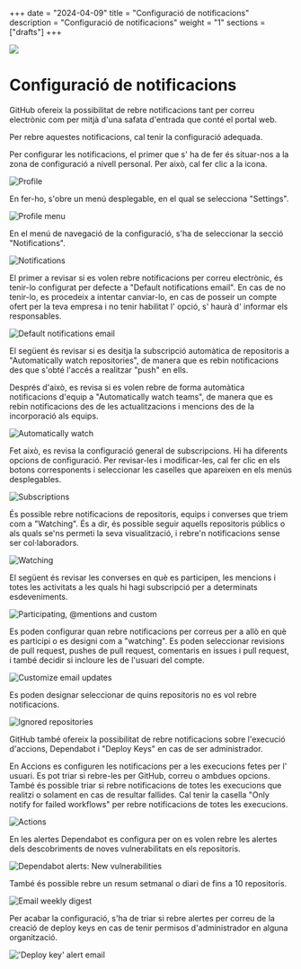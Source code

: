 +++
date         = "2024-04-09"
title        = "Configuració de notificacions"
description  = "Configuració de notificacions"
weight      = "1"
sections    = ["drafts"]
+++

<img src="https://identitatcorporativa.gencat.cat/web/.content/Documentacio/descarregues/dpt/COLOR/Presidencia/ctti_h2.jpg">

# Configuració de notificacions

GitHub ofereix la possibilitat de rebre notificacions tant per correu electrònic com per mitjà d'una safata d'entrada que conté el portal web.

Per rebre aquestes notificacions, cal tenir la configuració adequada.

Per configurar les notificacions, el primer que s' ha de fer és situar-nos a la zona de configuració a nivell personal. Per això, cal fer clic a la icona.

![Profile](/images/GHEC/configurar_notificaciones/0.png)

En fer-ho, s'obre un menú desplegable, en el qual se selecciona "Settings".

![Profile menu](/images/GHEC/configurar_notificaciones/1.png)

En el menú de navegació de la configuració, s'ha de seleccionar la secció "Notifications".

![Notifications](/images/GHEC/configurar_notificaciones/2.png)

El primer a revisar si es volen rebre notificacions per correu electrònic, és tenir-lo configurat per defecte a "Default notifications email". En cas de no tenir-lo, es procedeix a intentar canviar-lo, en cas de posseir un compte ofert per la teva empresa i no tenir habilitat l' opció, s' haurà d' informar els responsables.

![Default notifications email](/images/GHEC/configurar_notificaciones/3.png)

El següent és revisar si es desitja la subscripció automàtica de repositoris a "Automatically watch repositories", de manera que es rebin notificacions des que s'obté l'accés a realitzar "push" en ells.

Després d'això, es revisa si es volen rebre de forma automàtica notificacions d'equip a "Automatically watch teams", de manera que es rebin notificacions des de les actualitzacions i mencions des de la incorporació als equips.

![Automatically watch](/images/GHEC/configurar_notificaciones/3a.png)

Fet això, es revisa la configuració general de subscripcions. Hi ha diferents opcions de configuració. Per revisar-les i modificar-les, cal fer clic en els botons corresponents i seleccionar les caselles que apareixen en els menús desplegables.

![Subscriptions](/images/GHEC/configurar_notificaciones/4.png)

És possible rebre notificacions de repositoris, equips i converses que triem com a "Watching". És a dir, és possible seguir aquells repositoris públics o als quals se'ns permeti la seva visualització, i rebre'n notificacions sense ser col·laboradors.

![Watching](/images/GHEC/configurar_notificaciones/4a.png)

El següent és revisar les converses en què es participen, les mencions i totes les activitats a les quals hi hagi subscripció per a determinats esdeveniments.

![Participating, @mentions and custom](/images/GHEC/configurar_notificaciones/4b.png)

Es poden configurar quan rebre notificacions per correus per a allò en què es participi o es designi com a "watching". Es poden seleccionar revisions de pull request, pushes de pull request, comentaris en issues i pull request, i també decidir si incloure les de l'usuari del compte.

![Customize email updates](/images/GHEC/configurar_notificaciones/4c.png)

Es poden designar seleccionar de quins repositoris no es vol rebre notificacions.

![Ignored repositories](/images/GHEC/configurar_notificaciones/4d.png)

GitHub també ofereix la possibilitat de rebre notificacions sobre l'execució d'accions, Dependabot i "Deploy Keys" en cas de ser administrador.

En Accions es configuren les notificacions per a les execucions fetes per l' usuari. Es pot triar si rebre-les per GitHub, correu o ambdues opcions. També és possible triar si rebre notificacions de totes les execucions que realitzi o solament en cas de resultar fallides. Cal tenir la casella "Only notify for failed workflows" per rebre notificacions de totes les execucions.

![Actions](/images/GHEC/configurar_notificaciones/5.png)

En les alertes Dependabot es configura per on es volen rebre les alertes dels descobriments de noves vulnerabilitats en els repositoris.

![Dependabot alerts: New vulnerabilities](/images/GHEC/configurar_notificaciones/5a.png)

També és possible rebre un resum setmanal o diari de fins a 10 repositoris.

![Email weekly digest](/images/GHEC/configurar_notificaciones/5b.png)

Per acabar la configuració, s'ha de triar si rebre alertes per correu de la creació de deploy keys en cas de tenir permisos d'administrador en alguna organització.

!['Deploy key' alert email](/images/GHEC/configurar_notificaciones/5c.png)
